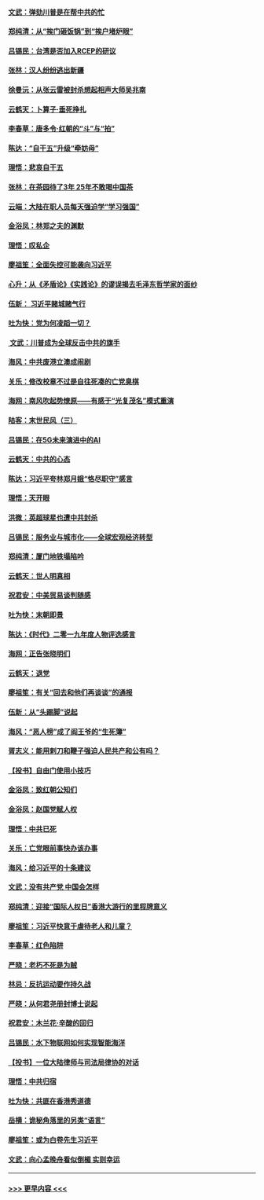 #### [文武：弹劾川普是在帮中共的忙](../pages/nsc993/n11744758.md?t=12251922) 
#### [郑纯清：从“挨门砸饭锅”到“挨户堵炉眼”](../pages/nsc993/n11744745.md?t=12251922) 
#### [吕锡民：台湾是否加入RCEP的研议](../pages/nsc993/n11744701.md?t=12251922) 
#### [张林：汉人纷纷逃出新疆](../pages/nsc993/n11743530.md?t=12251922) 
#### [徐曼沅：从张云雷被封杀想起相声大师吴兆南](../pages/nsc993/n11741816.md?t=12251922) 
#### [云鹤天：卜算子‧垂死挣扎](../pages/nsc993/n11739956.md?t=12251922) 
#### [李春草：唐多令‧红朝的“斗”与“拍”](../pages/nsc993/n11739830.md?t=12251922) 
#### [陈达：“自干五”升级“牵妨母”](../pages/nsc993/n11739724.md?t=12251922) 
#### [理悟：悲哀自干五](../pages/nsc993/n11739547.md?t=12251922) 
#### [张林：在茶园待了3年 25年不敢喝中国茶](../pages/nsc993/n11739240.md?t=12251922) 
#### [云端：大陆在职人员每天强迫学“学习强国”](../pages/nsc993/n11738735.md?t=12251922) 
#### [金浴凤：林郑之夫的渊默](../pages/nsc993/n11737735.md?t=12251922) 
#### [理悟：叹私企](../pages/nsc993/n11737715.md?t=12251922) 
#### [廖祖笙：全面失控可能袭向习近平](../pages/nsc993/n11737704.md?t=12251922) 
#### [心升：从《矛盾论》《实践论》的谬误揭去毛泽东哲学家的面纱](../pages/nsc993/n11736962.md?t=12251922) 
#### [伍新： 习近平赌城赌气行](../pages/nsc993/n11736929.md?t=12251922) 
#### [吐为快：党为何凌蹈一切？](../pages/nsc993/n11736915.md?t=12251922) 
#### [ 文武：川普成为全球反击中共的旗手](../pages/nsc993/n11736882.md?t=12251922) 
#### [海风：中共废港立澳成闹剧](../pages/nsc993/n11735857.md?t=12251922) 
#### [关乐：修改校章不过是自往死凑的亡党臭棋](../pages/nsc993/n11735097.md?t=12251922) 
#### [海网：南风吹起势燎原——有感于“光复茂名”模式重演](../pages/nsc993/n11732308.md?t=12251922) 
#### [陆客：末世民风（三）](../pages/nsc993/n11732211.md?t=12251922) 
#### [吕锡民：在5G未来演进中的AI](../pages/nsc993/n11730010.md?t=12251922) 
#### [云鹤天：中共的心态](../pages/nsc993/n11729906.md?t=12251922) 
#### [陈达：习近平夸林郑月娥“恪尽职守”感言](../pages/nsc993/n11729881.md?t=12251922) 
#### [理悟：天开眼](../pages/nsc993/n11729699.md?t=12251922) 
#### [洪微：英超球星也遭中共封杀](../pages/nsc993/n11727243.md?t=12251922) 
#### [吕锡民：服务业与城市化——全球宏观经济转型](../pages/nsc993/n11725845.md?t=12251922) 
#### [郑纯清：厦门地铁塌陷吟](../pages/nsc993/n11725813.md?t=12251922) 
#### [云鹤天：世人明真相](../pages/nsc993/n11725621.md?t=12251922) 
#### [祝君安：中美贸易谈判随感](../pages/nsc993/n11725609.md?t=12251922) 
#### [吐为快：末朝即景](../pages/nsc993/n11723365.md?t=12251922) 
#### [陈达：《时代》二零一九年度人物评选感言](../pages/nsc993/n11723337.md?t=12251922) 
#### [海网：正告张晓明们](../pages/nsc993/n11723228.md?t=12251922) 
#### [云鹤天：退党](../pages/nsc993/n11723056.md?t=12251922) 
#### [廖祖笙：有关“回去和他们再谈谈”的通报](../pages/nsc993/n11722442.md?t=12251922) 
#### [伍新：从“头踢脚”说起](../pages/nsc993/n11722429.md?t=12251922) 
#### [海风：“恶人榜”成了阎王爷的“生死簿”](../pages/nsc993/n11722272.md?t=12251922) 
#### [胥志义：能用剌刀和鞭子强迫人民共产和公有吗？](../pages/nsc993/n11720569.md?t=12251922) 
#### [【投书】自由门使用小技巧](../pages/nsc993/n11720180.md?t=12251922) 
#### [金浴凤：致红朝公知们](../pages/nsc993/n11720563.md?t=12251922) 
#### [金浴凤：赵国党赋人权](../pages/nsc993/n11720533.md?t=12251922) 
#### [理悟：中共已死](../pages/nsc993/n11720233.md?t=12251922) 
#### [关乐：亡党眼前事快办该办事](../pages/nsc993/n11719160.md?t=12251922) 
#### [海风：给习近平的十条建议](../pages/nsc993/n11717616.md?t=12251922) 
#### [文武：没有共产党 中国会怎样](../pages/nsc993/n11717584.md?t=12251922) 
#### [郑纯清：迎接“国际人权日”香港大游行的里程牌意义](../pages/nsc993/n11717417.md?t=12251922) 
#### [廖祖笙：习近平快意于虐待老人和儿童？](../pages/nsc993/n11715313.md?t=12251922) 
#### [李春草：红色陷阱](../pages/nsc993/n11715029.md?t=12251922) 
#### [严晓：老朽不死是为贼](../pages/nsc993/n11712910.md?t=12251922) 
#### [林忌：反抗运动要作持久战](../pages/nsc993/n11712623.md?t=12251922) 
#### [严晓：从何君尧册封博士说起](../pages/nsc993/n11712465.md?t=12251922) 
#### [祝君安：木兰花·辛酸的回归](../pages/nsc993/n11712381.md?t=12251922) 
#### [吕锡民：水下物联网如何实现智能海洋](../pages/nsc993/n11711158.md?t=12251922) 
#### [【投书】一位大陆律师与司法局律协的对话](../pages/nsc993/n11709675.md?t=12251922) 
#### [理悟：中共归宿](../pages/nsc993/n11710059.md?t=12251922) 
#### [吐为快：共匪在香港秀道德](../pages/nsc993/n11709979.md?t=12251922) 
#### [岳横：诡秘角落里的另类“语言”](../pages/nsc993/n11709792.md?t=12251922) 
#### [廖祖笙：或为白卷先生习近平](../pages/nsc993/n11708330.md?t=12251922) 
#### [文武：向心孟晚舟看似倒楣 实则幸运](../pages/nsc993/n11708236.md?t=12251922) 

----
#### [ >>> 更早内容 <<< ](../indexes/nsc993-earlier.md)

